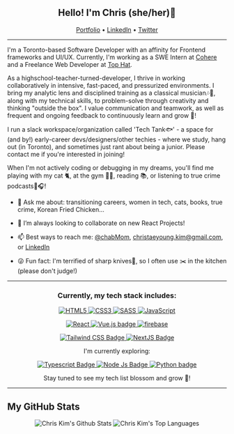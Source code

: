 <!-- Heading -->
<h2 align="center"> Hello! I'm Chris (she/her)👋 </h2>

<p align="center">
  <a href="https://chriskim.dev" target="__blank">Portfolio</a> •
  <a href="https://www.linkedin.com/in/chris-ty-kim/" target="__blank">LinkedIn</a> •
  <a href="https://twitter.com/chabMom" target="__blank">Twitter</a>
</p>
<!-- Heading: END -->

<!-- About section -->
---
I'm a Toronto-based Software Developer with an affinity for Frontend frameworks and UI/UX. Currently, I'm working as a SWE Intern at [Cohere](https://cohere.com) and a Freelance Web Developer at [Top Hat](https://tophat.com).

As a highschool-teacher-turned-developer, I thrive in working collaboratively in intensive, fast-paced, and pressurized environments. I bring my analytic lens and disciplined training as a classical musician🎶🎹, along with my technical skills, to problem-solve through creativity and thinking "outside the box". I value communication and teamwork, as well as frequent and ongoing feedback to continuously learn and grow 🌱! 

I run a slack workspace/organization called 'Tech Tank🐟' - a space for (and by!) early-career devs/designers/other techies - where we study, hang out (in Toronto), and sometimes just rant about being a junior. Please contact me if you're interested in joining! 

When I'm not actively coding or debugging in my dreams, you'll find me playing with my cat 🐈, at the gym 🏋️‍♀️, reading 📚, or listening to true crime podcasts🔪🎧!

- 💬 Ask me about: transitioning careers, women in tech, cats, books, true crime, Korean Fried Chicken...

- 💞️ I’m always looking to collaborate on new React Projects! 

- 📫 Best ways to reach me: [@chabMom](https://twitter.com/chabMom), [christaeyoung.kim@gmail.com](mailto:christaeyoung.kim@gmail.com), or [LinkedIn](https://www.linkedin.com/in/chris-ty-kim/)

- 😜 Fun fact: I'm terrified of sharp knives🔪, so I often use ✂️ in the kitchen (please don't judge!)

<!-- About section: END -->

---
 <!-- Tech Stack section -->
 
<h3 align="center">Currently, my tech stack includes:</h3>
<p align="center"> 
   <a href="https://en.wikipedia.org/wiki/HTML" target="__blank"> <img alt="HTML5" src="https://img.shields.io/badge/html5%20-%23E34F26.svg?&style=for-the-badge&logo=html5&logoColor=white"/> </a> 
  <a href="https://en.wikipedia.org/wiki/CSS" target="__blank"> <img alt="CSS3" src="https://img.shields.io/badge/css3%20-%231572B6.svg?&style=for-the-badge&logo=css3&logoColor=white"/> </a> 
  <a href="https://sass-lang.com/" target="__blank"> <img alt="SASS" src="https://img.shields.io/badge/Sass-CC6699?style=for-the-badge&logo=sass&logoColor=white"/> </a> 
   <a href="https://developer.mozilla.org/en-US/docs/Web/JavaScript" target="__blank"> <img alt="JavaScript" src="https://img.shields.io/badge/javascript%20-%23323330.svg?&style=for-the-badge&logo=javascript&logoColor=%23F7DF1E"/> </a> 
 </p>
 
 <p align="center"> 
  <a href="https://reactjs.org/" target="__blank"> <img alt="React" src="https://img.shields.io/badge/react%20-%2320232a.svg?&style=for-the-badge&logo=react&logoColor=%2361DAFB"/> </a> 
  <a href="https://vuejs.org/" target="__blank"> <img alt="Vue.js badge" src="https://img.shields.io/badge/vuejs-%2335495e.svg?style=for-the-badge&logo=vuedotjs&logoColor=%234FC08D"/> </a>
  <a href="https://firebase.google.com/" target="__blank"> <img alt="firebase" src="https://img.shields.io/badge/firebase-ffca28?style=for-the-badge&logo=firebase&logoColor=black"/> </a> 
 </p>
 
 <p align="center">
  <a href="https://tailwindcss.com" target="__blank"> <img alt="Tailwind CSS Badge" src="https://img.shields.io/badge/tailwindcss-%2338B2AC.svg?style=for-the-badge&logo=tailwind-css&logoColor=white"/> </a>
  <a href="https://nextjs.org" target="__blank"> <img alt="NextJS Badge" src="https://img.shields.io/badge/Next-black?style=for-the-badge&logo=next.js&logoColor=white"/> </a>
 </p>
  
 
 <p align="center">I'm currently exploring: </p>
 <p align="center">
  <a href="https://www.typescriptlang.org/" target="__blank"> <img alt="Typescript Badge" src="https://img.shields.io/badge/typescript-%23007ACC.svg?style=for-the-badge&logo=typescript&logoColor=white"/> </a> 
  <a href="https://nodejs.org/en/" target="__blank"> <img alt="Node Js Badge" src="https://img.shields.io/badge/Node.js-339933?style=for-the-badge&logo=nodedotjs&logoColor=white"/> </a>
  <a href="https://python.org/" target="__blank"> <img alt="Python badge" src="https://img.shields.io/badge/python-3670A0?style=for-the-badge&logo=python&logoColor=ffdd54"/> </a>
  </p>
 <p align="center">Stay tuned to see my tech list blossom and grow 🌱!</p>

<!-- Tech Stack section: END -->
  
--- 
<!-- GitHub section -->

 ##  My GitHub Stats 
<div align="center">
  <span><img src="https://github-readme-stats.vercel.app/api?username=chriskimty" alt="Chris Kim's Github Stats" />
  <img src="https://github-readme-stats.vercel.app/api/top-langs/?username=chriskimty" alt="Chris Kim's Top Languages"> </span> 
</div>

<!-- GitHub section: END -->

<!-- THE END -->


<!---
chriskimty/chriskimty is a ✨ special ✨ repository because its `README.md` (this file) appears on your GitHub profile.
You can click the Preview link to take a look at your changes.
--->
